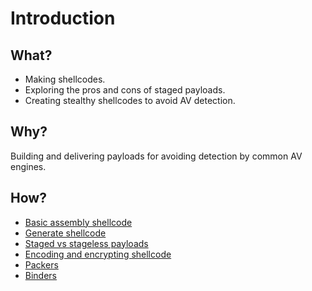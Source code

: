# Introduction

## What?

* Making shellcodes.
* Exploring the pros and cons of staged payloads.
* Creating stealthy shellcodes to avoid AV detection.

## Why?

Building and delivering payloads for avoiding detection by common AV engines.

## How?

* [Basic assembly shellcode](shell.md)
* [Generate shellcode](generate.md)
* [Staged vs stageless payloads](staged.md)
* [Encoding and encrypting shellcode](enc.md)
* [Packers](packers.md)
* [Binders](binders.md)


